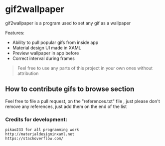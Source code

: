 # gif2wallpaper


gif2wallpaper is a program used to set any gif as a wallpaper

Features:
  - Ability to pull popular gifs from inside app
  - Material design UI made in XAML
  - Preview wallpaper in app before
  - Correct interval during frames


> Feel free to use any
> parts of this project
> in your own ones
> without attribution


## How to contribute gifs to browse section
Feel free to file a pull request, on the "references.txt" file , just please don't remove any references, just add them on the end of the list

### Credits for development: 

    pikao233 for all programming work
    http://materialdesigninxaml.net
    https://stackoverflow.com/
    


